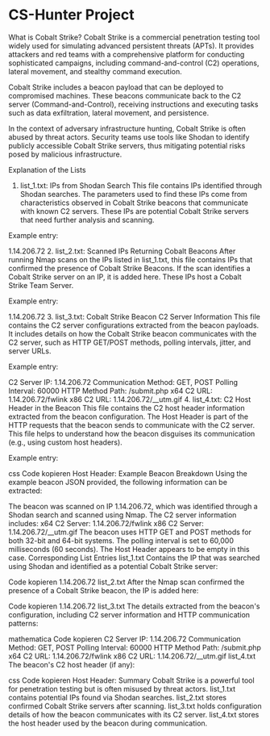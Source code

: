 # CS-Hunter Project

What is Cobalt Strike?
Cobalt Strike is a commercial penetration testing tool widely used for simulating advanced persistent threats (APTs). It provides attackers and red teams with a comprehensive platform for conducting sophisticated campaigns, including command-and-control (C2) operations, lateral movement, and stealthy command execution.

Cobalt Strike includes a beacon payload that can be deployed to compromised machines. These beacons communicate back to the C2 server (Command-and-Control), receiving instructions and executing tasks such as data exfiltration, lateral movement, and persistence.

In the context of adversary infrastructure hunting, Cobalt Strike is often abused by threat actors. Security teams use tools like Shodan to identify publicly accessible Cobalt Strike servers, thus mitigating potential risks posed by malicious infrastructure.

Explanation of the Lists
1. list_1.txt: IPs from Shodan Search
This file contains IPs identified through Shodan searches. The parameters used to find these IPs come from characteristics observed in Cobalt Strike beacons that communicate with known C2 servers. These IPs are potential Cobalt Strike servers that need further analysis and scanning.

Example entry:


1.14.206.72
2. list_2.txt: Scanned IPs Returning Cobalt Beacons
After running Nmap scans on the IPs listed in list_1.txt, this file contains IPs that confirmed the presence of Cobalt Strike Beacons. If the scan identifies a Cobalt Strike server on an IP, it is added here. These IPs host a Cobalt Strike Team Server.

Example entry:


1.14.206.72
3. list_3.txt: Cobalt Strike Beacon C2 Server Information
This file contains the C2 server configurations extracted from the beacon payloads. It includes details on how the Cobalt Strike beacon communicates with the C2 server, such as HTTP GET/POST methods, polling intervals, jitter, and server URLs.

Example entry:


C2 Server IP: 1.14.206.72
Communication Method: GET, POST
Polling Interval: 60000
HTTP Method Path: /submit.php
x64 C2 URL: 1.14.206.72/fwlink
x86 C2 URL: 1.14.206.72/__utm.gif
4. list_4.txt: C2 Host Header in the Beacon
This file contains the C2 host header information extracted from the beacon configuration. The Host Header is part of the HTTP requests that the beacon sends to communicate with the C2 server. This file helps to understand how the beacon disguises its communication (e.g., using custom host headers).

Example entry:

css
Code kopieren
Host Header: 
Example Beacon Breakdown
Using the example beacon JSON provided, the following information can be extracted:

The beacon was scanned on IP 1.14.206.72, which was identified through a Shodan search and scanned using Nmap.
The C2 server information includes:
x64 C2 Server: 1.14.206.72/fwlink
x86 C2 Server: 1.14.206.72/__utm.gif
The beacon uses HTTP GET and POST methods for both 32-bit and 64-bit systems.
The polling interval is set to 60,000 milliseconds (60 seconds).
The Host Header appears to be empty in this case.
Corresponding List Entries
list_1.txt
Contains the IP that was searched using Shodan and identified as a potential Cobalt Strike server:

Code kopieren
1.14.206.72
list_2.txt
After the Nmap scan confirmed the presence of a Cobalt Strike beacon, the IP is added here:

Code kopieren
1.14.206.72
list_3.txt
The details extracted from the beacon's configuration, including C2 server information and HTTP communication patterns:

mathematica
Code kopieren
C2 Server IP: 1.14.206.72
Communication Method: GET, POST
Polling Interval: 60000
HTTP Method Path: /submit.php
x64 C2 URL: 1.14.206.72/fwlink
x86 C2 URL: 1.14.206.72/__utm.gif
list_4.txt
The beacon's C2 host header (if any):

css
Code kopieren
Host Header: 
Summary
Cobalt Strike is a powerful tool for penetration testing but is often misused by threat actors.
list_1.txt contains potential IPs found via Shodan searches.
list_2.txt stores confirmed Cobalt Strike servers after scanning.
list_3.txt holds configuration details of how the beacon communicates with its C2 server.
list_4.txt stores the host header used by the beacon during communication.
